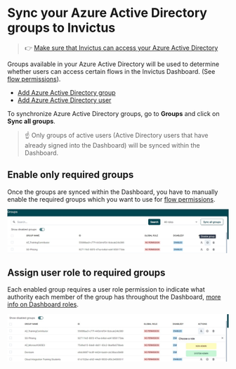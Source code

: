# Sync your Azure Active Directory groups to Invictus
> 👉 [Make sure that Invictus can access your Azure Active Directory](./azureADSetup.md)

Groups available in your Azure Active Directory will be used to determine whether users can access certain flows in the Invictus Dashboard. (See [flow permissions](../02_Flows/03_permissions.md)).

* [Add Azure Active Directory group](https://learn.microsoft.com/en-us/entra/fundamentals/how-to-manage-groups)
* [Add Azure Active Directory user](https://learn.microsoft.com/en-us/entra/fundamentals/how-to-create-delete-users)

To synchronize Azure Active Directory groups, go to **Groups** and click on **Sync all groups**.

> ☝️ Only groups of active users (Active Directory users that have already signed into the Dashboard) will be synced within the Dashboard.

## Enable only required groups
Once the groups are synced within the Dashboard, you have to manually enable the required groups which you want to use for [flow permissions](../02_Flows/03_permissions.md).

![Enable Groups](../../images/dashboard/Groups/groupman_3.jpg)

## Assign user role to required groups
Each enabled group requires a user role permission to indicate what authority each member of the group has throughout the Dashboard, [more info on Dashboard roles](../03_Security/03_roles.md).

![Add Global Roles](../../images/dashboard/Groups/groupman_4.jpg)